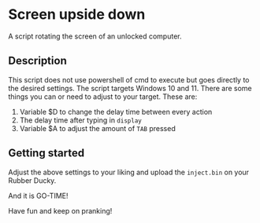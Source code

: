 # Screen upside down
A script rotating the screen of an unlocked computer.

## Description
This script does not use powershell of cmd to execute but goes directly to the desired settings.
The script targets Windows 10 and 11. There are some things you can or need to adjust to your target.
These are:
1. Variable $D to change the delay time between every action
2. The delay time after typing in `display`
3. Variable $A to adjust the amount of `TAB` pressed

## Getting started
Adjust the above settings to your liking and upload the `inject.bin` on your Rubber Ducky.

And it is GO-TIME!

Have fun and keep on pranking!
